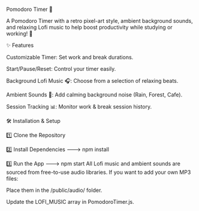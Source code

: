 Pomodoro Timer 🍅

A Pomodoro Timer with a retro pixel-art style, ambient background sounds, and relaxing Lofi music to help boost productivity while studying or working! 🚀

✨ Features

Customizable Timer: Set work and break durations.

Start/Pause/Reset: Control your timer easily.

Background Lofi Music 🎧: Choose from a selection of relaxing beats.

Ambient Sounds 🌿: Add calming background noise (Rain, Forest, Cafe).

Session Tracking 📊: Monitor work & break session history.

🛠️ Installation & Setup

1️⃣ Clone the Repository

2️⃣ Install Dependencies
---> npm install

3️⃣ Run the App
---> npm start
All Lofi music and ambient sounds are sourced from free-to-use audio libraries. If you want to add your own MP3 files:

Place them in the /public/audio/ folder.

Update the LOFI_MUSIC array in PomodoroTimer.js.
